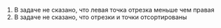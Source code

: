 1. В задаче не сказано, что левая точка отрезка меньше чем правая
2. В задаче не сказано, что отрезки и точки отсортированы